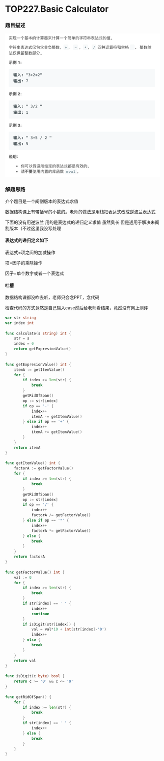 # TOP227.Basic Calculator   
### 题目描述   
![avatar](1.png)   

### 解题思路

 介个题目是一个阉割版本的表达式求值

数据结构课上有带括号的小数的。老师的做法是用栈把表达式改成逆波兰表达式

下面的没有用逆波兰 用的是表达式的递归定义求值 虽然臭长 但是通用于解决未阉割版本（不过这里我没写处理

#### 表达式的递归定义如下

表达式=项之间的加减操作

项=因子的乘除操作

因子=单个数字或者一个表达式

#### 吐槽

数据结构课都没咋去听，老师只会念PPT，念代码

检查代码的方式竟然是自己输入case然后给老师看结果，竟然没有网上测评

```go
var str string
var index int

func calculate(s string) int {
	str = s
	index = 0
	return getExpresionValue()
}

func getExpresionValue() int {
	itemA := getItemValue()
	for {
		if index >= len(str) {
			break
		}
		getRidOfSpan()
		op := str[index]
		if op == '-' {
			index++
			itemA -= getItemValue()
		} else if op == '+' {
			index++
			itemA += getItemValue()
		}
	}
	return itemA
}

func getItemValue() int {
	factorA := getFactorValue()
	for {
		if index >= len(str) {
			break
		}
		getRidOfSpan()
		op := str[index]
		if op == '/' {
			index++
			factorA /= getFactorValue()
		} else if op == '*' {
			index++
			factorA *= getFactorValue()
		} else {
			break
		}
	}
	return factorA
}

func getFactorValue() int {
	val := 0
	for {
		if index >= len(str) {
			break
		}
		if str[index] == ' ' {
			index++
			continue
		}
		if isDigit(str[index]) {
			val = val*10 + int(str[index]-'0')
			index++
		} else {
			break
		}
	}
	return val
}

func isDigit(c byte) bool {
	return c >= '0' && c <= '9'
}

func getRidOfSpan() {
	for {
		if index >= len(str) {
			break
		}
		if str[index] == ' ' {
			index++
		} else {
			break
		}
	}
}
```



